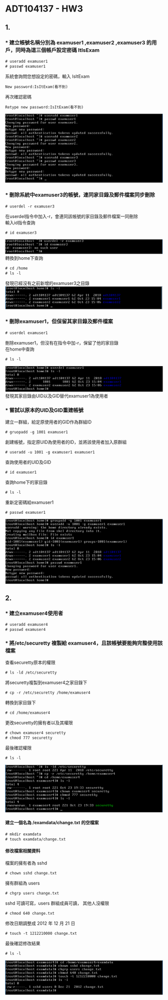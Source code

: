 # ADT104137 - HW3
## 1.
### * 建立帳號名稱分別為 examuser1 ,examuser2 ,examuser3 的用戶，同時為這三個帳戶設定密碼 ItIsExam
<pre><code># useradd examuser1
# passwd examuser1</code></pre>
系統會詢問您想設定的密碼，輸入 IsItExam
<pre><code>New password:IsItExam(看不到)</code></pre>
再次確認密碼
<pre><code>Retype new password:IsItExam(看不到)</code></pre>
![01](pic2/01.PNG)
### * 刪除系統中examuser3的帳號，連同家目錄及郵件檔案同步刪除
<pre><code># userdel -r examuser3</code></pre>
在userdel指令中加入-r，會連同該帳號的家目錄及郵件檔案一同刪除<br/>
輸入id指令查詢
<pre><code># id examuser3</code></pre>
![02](pic2/02.PNG)<br/>
轉換到home下查詢
<pre><code># cd /home
# ls -l</code></pre>
發現已經沒有之前新增的examuser3之目錄<br/>
![03](pic2/03.PNG)
### * 刪除examuser1，但保留其家目錄及郵件檔案
<pre><code># userdel examuser1</code></pre>
刪除examuser1，但沒有在指令中加-r，保留了他的家目錄<br/>
在home中查詢
<pre><code># ls -l</code></pre>
![04](pic2/04.PNG)<br/>
發現其家目錄由UID以及GID替代examuser1為使用者
### * 嘗試以原本的UID及GID重建帳號
建立一群組，給定原使用者的GID作為群組ID
<pre><code># gruopadd -g 1001 examuser1</code></pre>
創建帳號，指定原UID為使用者的ID，並將該使用者加入原群組
<pre><code># useradd -u 1001 -g examuser1 examuser1</code></pre>
查詢使用者的UID及GID
<pre><code># id examuser1</code></pre>
查詢home下的家目錄
<pre><code># ls -l</code></pre>
重新定密碼給examuser1
<pre><code># passwd examuser1</code></pre>
![05](pic2/05.PNG)

## 2.
### * 建立examuser4使用者
<pre><code># useradd examuser4
# passwd examuser4</code></pre>
### * 將/etc/securetty 複製給 examuser4，且該帳號要能夠完整使用該檔案
查看securetty原本的權限
<pre><code># ls -ld /etc/securetty</code></pre>
將securetty複製到examuser4之家目錄下
<pre><code># cp -r /etc/securetty /home/examuser4</code></pre>
轉換到家目錄下
<pre><code># cd /home/examuser4</code></pre>
更改securetty的擁有者以及其權限
<pre><code># chown examuser4 securetty
# chmod 777 securetty</code></pre>
最後確認權限
<pre><code># ls -l</code></pre>
![06](pic2/06.PNG)

#### 建立一個名為 /examdata/change.txt 的空檔案
<pre><code># mkdir examdata
# touch examdata/change.txt</code></pre>
#### 修改檔案相關資料
檔案的擁有者為 sshd
<pre><code># chown sshd change.txt</code></pre>
擁有群組為 users
<pre><code># chgrp users change.txt</code></pre>
sshd 可讀可寫，users 群組成員可讀， 其他人沒權限
<pre><code># chmod 640 change.txt</code></pre>
修改日期調整成 2012 年 12 月 21 日
<pre><code># touch -t 1212210000 change.txt</code></pre>
最後確認修改結果
<pre><code># ls -l</code></pre>
![07](pic2/07.PNG)


